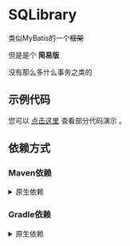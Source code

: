 # SQLibrary

类似MyBatis的一个~~框架~~

但是是个 __简易版__

没有那么多什么事务之类的

## 示例代码
您可以 [点击这里](src/test/java/me/huanmeng/util/sql/SQLibraryTest.java) 查看部分代码演示 。

## 依赖方式
### Maven依赖
<details>
<summary>原生依赖</summary>

```xml

<dependency>
    <groupId>com.huanmeng-qwq</groupId>
    <artifactId>SQLibrary</artifactId>
    <version>2.2.7</version>
</dependency>
```
</details>

### Gradle依赖

<details>
<summary>原生依赖</summary>

```groovy

dependencies {
    api "com.huanmeng-qwq:SQLibrary:2.2.7"
}
```

</details>